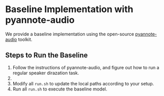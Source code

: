 # Baseline Implementation with pyannote-audio

We provide a baseline implementation using the open-source [pyannote-audio](https://github.com/pyannote/pyannote-audio/tree/develop) toolkit.

## Steps to Run the Baseline

1. Follow the instructions of pyannote-audio, and figure out how to run a regular speaker dirazation task.
2. 
3. Modify all `run.sh` to update the local paths according to your setup.
4. Run all `run.sh` to execute the baseline model.